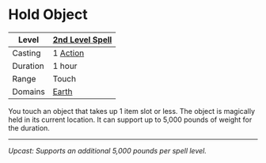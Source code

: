 # Hold Object

| Level    | [2nd Level Spell](2nd%20Level%20Spells.md)          |
| -------- | --------------------------------------------------- |
| Casting  | 1 [Action](../../../../Game%20Procedures/Action.md) |
| Duration | 1 hour                                              |
| Range    | Touch                                               |
| Domains  | [Earth](../../../Spell%20Domains/Earth.md)          |

You touch an object that takes up 1 item slot or less. The object is magically held in its current location. It can support up to 5,000 pounds of weight for the duration.

---
*Upcast: Supports an additional 5,000 pounds per spell level.*